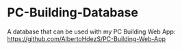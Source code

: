 # PC-Building-Database
A database that can be used with my PC Building Web App: https://github.com/AlbertoHdezS/PC-Building-Web-App
